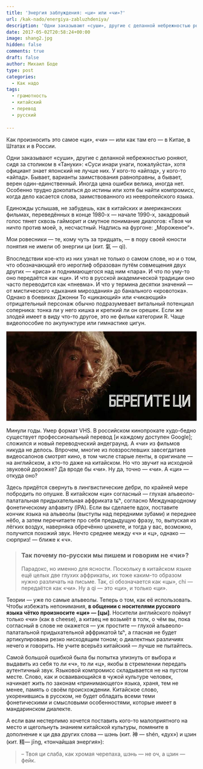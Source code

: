 ```yaml
---
title: 'Энергия заблуждения: «ци» или «чи»?'
url: /kak-nado/energiya-zabluzhdeniya/
description: 'Одни заказывают «суши», другие с деланной небрежностью роняют, сидя за столиком в «Тануки»: «Суси инари унаги, пожалуйста», хотя официант знает японский не лучше них. У кого-то «айпэд», у кого-то «айпад». Бывает, варианты заимствования равноправны, а бывает, верен один-единственный. Иногда цена ошибки велика, иногда нет. Особенно трудно докопаться до истины или хотя бы найти компромисс, когда дело касается слова, заимствованного из неевропейского языка.'
date: 2017-05-02T20:58:24+00:00
image: shang2.jpg
hidden: false
comments: true
draft: false
author: Михаил Боде
type: post
categories:
  - Как надо
tags:
  - грамотность
  - китайский
  - перевод
  - русский

---
```

Как произносить это самое «ци», «чи» — или как там его — в Китае, в Штатах и в России.

Одни заказывают «суши», другие с деланной небрежностью роняют, сидя за столиком в «Тануки»: «Суси инари унаги, пожалуйста», хотя официант знает японский не лучше них. У кого-то «айпэд», у кого-то «айпад». Бывает, варианты заимствования равноправны, а бывает, верен один-единственный. Иногда цена ошибки велика, иногда нет. Особенно трудно докопаться до истины или хотя бы найти компромисс, когда дело касается слова, заимствованного из неевропейского языка.

Единожды услышав, не забудешь, как в китайских и американских фильмах, переведённых в конце 1980-х — начале 1990-х, закадровый голос тянет сквозь гайморит и смутное понимание диалогов: «Твоя чи ничто против моей, э, несчастный. Надпись на фургоне: „Мороженое“».

Мои ровесники — те, кому чуть за тридцать, — в пору своей юности понятия не имели об энергии ци (кит. 氣 — qì).

Впоследствии кое-кто из них узнал не только о самом слове, но и о том, что обозначающий его иероглиф образован путём совмещения двух других — «риса» и поднимающегося над ним «пара». И что по уму-то оно передаётся как «ци». И что в русской академической традиции оно часто переводится как «пневма». И что у термина десятки значений — от мистического «дыхания мироздания» до банального «кровотока». Однако в боевиках Джонни То «цикающий» или «чикающий» отрицательный персонаж обычно подразумевает витальный потенциал соперника: тонка ли у него кишка и крепкий ли он орешек. Если же злодей имеет в виду что-то другое, это не фильм категории R. Чаще видеопособие по акупунктуре или гимнастике цигун.

![Гэндальф плохого не посоветует](tzi.jpg)

Минули годы. Умер формат VHS. В российском кинопрокате худо-бедно существует профессиональный перевод [и каждому доступен Google]; сложился и новый переводческий андеграунд. А «чи» из фильмов никуда не делось. Впрочем, многие из повзрослевших завсегдатаев видеосалонов смотрят кино, в том числе старые ленты, в оригинале — на английском, а кто-то даже на китайском. Но что звучит на исходной звуковой дорожке? Да вроде бы «чи». Ну да, точно — «чи». А «ци» — откуда оно?

Здесь придётся свернуть в лингвистические дебри, по крайней мере побродить по опушке. В китайском «ци» согласный — глухая альвеоло-палатальная придыхательная аффриката tɕʰ, согласно Международному фонетическому алфавиту (IPA). Если вы сделаете вдох, поставите кончик языка на альвеолы (выступы над передними зубами) и переднее нёбо, а затем перечитаете про себя предыдущую фразу, то, выпуская из лёгких воздух, наверняка обречённо цокнете, и тогда у вас, возможно, получится похожий звук. Нечто среднее между «ч» и «ц», однако — сюрприз! — ближе к «ч».

> ### Так почему по-русски мы пишем и говорим не «чи»?
> 
> Парадокс, но именно для ясности. Поскольку в китайском языке ещё целых две глухих аффрикаты, их тоже каким-то образом нужно различать на письме. Так, ci обозначается как «цы», chi — передаётся как «чи». Ну а qì — это «ци», и только «ци».

Теории — уже по самые альвеолы. Теперь о том, как её использовать. Чтобы избежать непонимания, **в общении с носителями русского языка чётко произносите «ци» — [цы]**. Носители английского поймут только «чи» (как в cheese), а китаец не возьмёт в толк, о чём вы, пока согласный в слове не окажется — уж простите — глухой альвеоло-палатальной придыхательной аффрикатой tɕʰ, а гласная не будет артикулирована резко нисходящим тоном; о диалектных различиях нечего и говорить. Не учите всерьёз китайский — лучше не пытайтесь.

Самой большой ошибкой была бы попытка улизнуть от выбора и выдавить из себя то ли «ч», то ли «ц», якобы в стремлении передать аутентичный звук. Языковой компромисс складывается не на пустом месте. Слово, как и осваивающийся в чужой культуре человек, начинает жить по законам «принимающего» языка, храня, тем не менее, память о своём происхождении. Китайское слово, укоренившись в русском, не будет обладать всеми теми фонетическими и смысловыми особенностями, которые имеет в мандаринском диалекте.

А если вам нестерпимо хочется поставить кого-то малоприятного на место и щегольнуть знанием китайской культуры, помяните в дополнение к ци два других слова — шэнь (кит. 神 — shén, «дух») и цзин (кит. 精— jīng, «тончайшая энергия»):

> – Твоя ци слаба, как хромая черепаха, шэнь — не оч, а цзин — фейк.